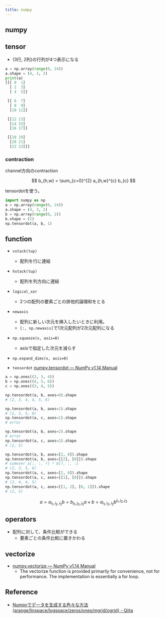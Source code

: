 ```yaml
---
title: numpy
---
```


## numpy

## tensor

* (3行, 2列)の行列が4つ表示になる

```python
a = np.array(range(0, 24))
a.shape = (4, 3, 2)
print(a)
[[[ 0  1]
  [ 2  3]
  [ 4  5]]

 [[ 6  7]
  [ 8  9]
  [10 11]]

 [[12 13]
  [14 15]
  [16 17]]

 [[18 19]
  [20 21]
  [22 23]]]
```


### contraction
channel方向のcontraction

$$
    b_{h,w}
    =
    \sum_{c=0}^{2}
        a_{h,w}^{c}
        b_{c}
$$

tensordotを使う。

```python
import numpy as np
a = np.array(range(0, 24))
a.shape = (4, 3, 2)
b = np.array(range(0, 2))
b.shape = (2)
np.tensordot(a, b, 1)
```


## function
* `vstack(tup)`
    * 配列を行に連結
* `hstack(tup)`
    * 配列を列方向に連結
* `logical_xor`
    * 2つの配列の要素ごとの排他的論理和をとる
* `newaxis`
    * 配列に新しい次元を挿入したいときに利用。
    * `[:, np.newaxis]`で1次元配列が2次元配列になる
* `np.squeeze(x, axis=0)`
    * axisで指定した次元を減らす
* `np.expand_dims(x, axis=0)`

* `tensordot`
    [numpy\.tensordot — NumPy v1\.14 Manual](https://docs.scipy.org/doc//numpy/reference/generated/numpy.tensordot.html)


```python
a = np.ones((2, 3, 4))
b = np.ones((4, 5, 6))
c = np.ones((3, 4, 5))

np.tensordot(a, b, axes=0).shape
# (2, 3, 4, 4, 5, 6)

np.tensordot(a, b, axes=1).shape
# (2, 3, 5, 6)
np.tensordot(a, c, axes=1).shape
# error

np.tensordot(a, b, axes=2).shape
# error
np.tensordot(a, c, axes=2).shape
# (2, 5)

np.tensordot(a, b, axes=[2, 0]).shape
np.tensordot(a, b, axes=[[2], [0]]).shape
# sumover a[:, :, ?] * b[?, :, :]
# (2, 3, 5, 6)
np.tensordot(a, c, axes=[2, 0]).shape
np.tensordot(a, c, axes=[[1], [0]]).shape
# (2, 4, 4, 5)
np.tensordot(a, c, axes=[[1, 2], [0, 1]]).shape
# (2, 5)
```

$$
    a = a_{i_{1}, i_{2}, i_{3}}
    b = b_{j_{1}, j_{2}, j_{3}}
    a \times b
    =
    a_{i_{1}, i_{2}, i_{3}}
    b^{j_{1}, j_{2}, j_{3}}
$$

## operators
* 配列に対して、条件比較ができる
    * 要素ごとの条件比較に置きかわる

## vectorize
* [numpy\.vectorize — NumPy v1\.14 Manual](https://docs.scipy.org/doc/numpy-1.14.0/reference/generated/numpy.vectorize.html#numpy.vectorize)
    * The vectorize function is provided primarily for convenience, not for performance. The implementation is essentially a for loop.


## Reference
* [Numpyでデータを生成する色々な方法(arange/linspace/logspace/zeros/ones/mgrid/ogrid) - Qiita](http://qiita.com/supersaiakujin/items/4410efe5dc81982ef208)

